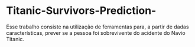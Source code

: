 # Titanic-Survivors-Prediction-
Esse trabalho consiste na utilização de ferramentas para, a partir de dadas características, prever se a pessoa foi sobrevivente do acidente do Navio Titanic. 
